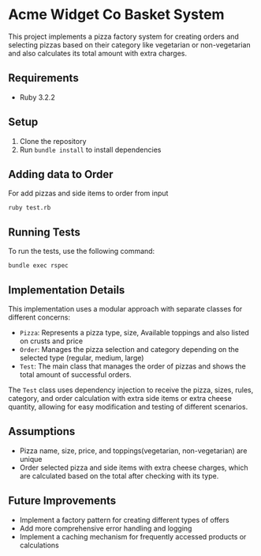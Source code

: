 # Acme Widget Co Basket System

This project implements a pizza factory system for creating orders and selecting pizzas based on their category like vegetarian or non-vegetarian and also calculates its total amount with extra charges.

## Requirements

- Ruby 3.2.2

## Setup

1. Clone the repository
2. Run `bundle install` to install dependencies

## Adding data to Order

For add pizzas and side items to order from input

```
ruby test.rb
```

## Running Tests

To run the tests, use the following command:

```
bundle exec rspec
```

## Implementation Details

This implementation uses a modular approach with separate classes for different concerns:

- `Pizza`: Represents a pizza type, size, Available toppings and also listed on crusts and price
- `Order`: Manages the pizza selection and category depending on the selected type (regular, medium, large)
- `Test`: The main class that manages the order of pizzas and shows the total amount of successful orders.

The `Test` class uses dependency injection to receive the pizza, sizes, rules, category, and order calculation with extra side items or extra cheese quantity, allowing for easy modification and testing of different scenarios.

## Assumptions

- Pizza name, size, price, and toppings(vegetarian, non-vegetarian) are unique
- Order selected pizza and side items with extra cheese charges, which are calculated based on the total after checking with its type.

## Future Improvements

- Implement a factory pattern for creating different types of offers
- Add more comprehensive error handling and logging
- Implement a caching mechanism for frequently accessed products or calculations

